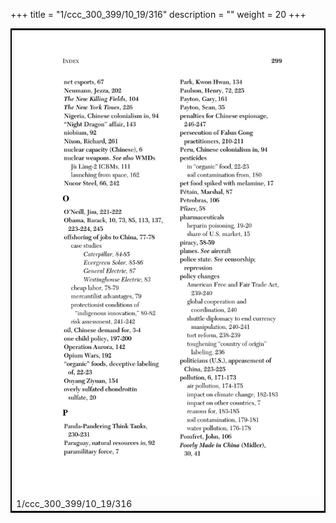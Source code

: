 +++
title = "1/ccc_300_399/10_19/316"
description = ""
weight = 20
+++

<table style="border:2px solid black;max-width:800px;max-height:800px;" 
><tr><td><img class="center-fit-jpg"
src="/jpg_/out_jpg_dbc_316.jpg"  >1/ccc_300_399/10_19/316</img></td></tr></table>